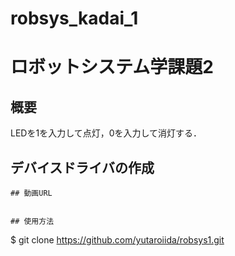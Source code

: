 # robsys_kadai_1
# ロボットシステム学課題2
## 概要
LEDを1を入力して点灯，0を入力して消灯する．
## デバイスドライバの作成
```
## 動画URL


## 使用方法
```
$ git clone https://github.com/yutaroiida/robsys1.git
